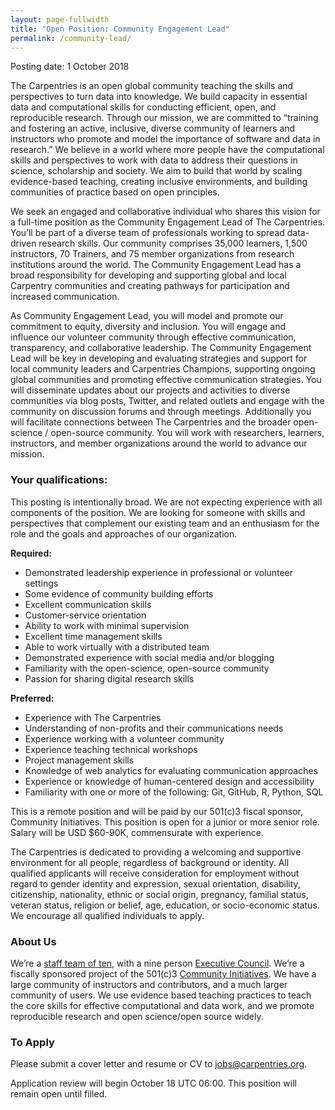 ```yaml
---
layout: page-fullwidth
title: "Open Position: Community Engagement Lead"
permalink: /community-lead/
---
```


Posting date: 1 October 2018

The Carpentries is an open global community teaching the skills and perspectives to turn data into knowledge. We build capacity in essential data and computational skills for conducting efficient, open, and reproducible research. Through our mission, we are committed to “training and fostering an active, inclusive, diverse community of learners and instructors who promote and model the importance of software and data in research.” We believe in a world where more people have the computational skills and perspectives to work with data to address their questions in science, scholarship and society. We aim to build that world by scaling evidence-based teaching, creating inclusive environments, and building communities of practice based on open principles. 

We seek an engaged and collaborative individual who shares this vision for a full-time position as the Community Engagement Lead of The Carpentries. You’ll be part of a diverse team of professionals working to spread data-driven research skills. Our community comprises 35,000 learners, 1,500 instructors, 70 Trainers, and 75 member organizations from research institutions around the world. The Community Engagement Lead has a broad responsibility for developing and supporting global and local Carpentry communities and creating pathways for participation and increased communication.

As Community Engagement Lead, you will model and promote our commitment to equity, diversity and inclusion. You will engage and influence our volunteer community through effective communication, transparency, and collaborative leadership. The Community Engagement Lead will be key in developing and evaluating strategies and support for local community leaders and Carpentries Champions, supporting ongoing global communities and promoting effective communication strategies. You will disseminate updates about our projects and activities to diverse communities via blog posts, Twitter, and related outlets and engage with the community on discussion forums and through meetings. Additionally you will facilitate connections between The Carpentries and the broader open-science / open-source community. You will work with researchers, learners, instructors, and member organizations around the world to advance our mission.

### Your qualifications:

This posting is intentionally broad. We are not expecting experience with all components of the position. We are looking for someone with skills and perspectives that complement our existing team and an enthusiasm for the role and the goals and approaches of our organization.

**Required:**

- Demonstrated leadership experience in professional or volunteer settings
- Some evidence of community building efforts
- Excellent communication skills
- Customer-service orientation
- Ability to work with minimal supervision
- Excellent time management skills
- Able to work virtually with a distributed team
- Demonstrated experience with social media and/or blogging
- Familiarity with the open-science, open-source community
- Passion for sharing digital research skills

**Preferred:**

- Experience with The Carpentries
- Understanding of non-profits and their communications needs
- Experience working with a volunteer community
- Experience teaching technical workshops
- Project management skills
- Knowledge of web analytics for evaluating communication approaches
- Experience or knowledge of human-centered design and accessibility
- Familiarity with one or more of the following: Git, GitHub, R, Python, SQL

This is a remote position and will be paid by our 501(c)3 fiscal sponsor, Community Initiatives. This position is open for a 
junior or more senior role. Salary will be USD $60-90K, commensurate with experience. 

The Carpentries is dedicated to providing a welcoming and supportive environment for all people, regardless of background or identity. All qualified applicants will receive consideration for employment without regard to gender identity and expression, sexual orientation, disability, citizenship, nationality, ethnic or social origin, pregnancy, familial status, veteran status, religion or belief, age, education, or socio-economic status. We encourage all qualified individuals to apply. 
 
### About Us 

We’re a [staff team of ten](https://carpentries.org/team/), with a nine person [Executive Council](https://carpentries.org/governance/). We’re a fiscally sponsored project of the 501(c)3 [Community Initiatives](http://communityin.org). We have a large community of instructors and contributors, and a much larger community of users. We use evidence based teaching practices to teach the core skills for effective computational and data work, and we promote reproducible research and open science/open source widely.
 
### To Apply
 
Please submit a cover letter and resume or CV to [jobs@carpentries.org](mailto:jobs@carpentries.org).
 
Application review will begin October 18 UTC 06:00. This position will remain open until filled.
